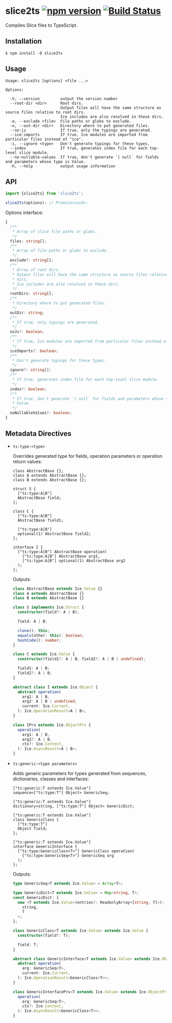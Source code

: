 # slice2ts [![npm version][npm-image]][npm-url] [![Build Status][travis-image]][travis-url]

Compiles Slice files to TypeScript.

## Installation

    $ npm install -D slice2ts

## Usage

    Usage: slice2ts [options] <file ...>

    Options:

      -V, --version         output the version number
      --root-dir <dir>      Root dirs.
                            Output files will have the same structure as source files relative to root dirs.
                            Ice includes are also resolved in these dirs.
      -e, --exclude <file>  File paths or globs to exclude.
      -o, --out-dir <dir>   Directory where to put generated files.
      --no-js               If true, only the typings are generated.
      --ice-imports         If true, Ice modules are imported from particular files instead of "ice".
      -i, --ignore <type>   Don't generate typings for these types.
      --index               If true, generates index file for each top-level slice module.
      --no-nullable-values  If true, don't generate `| null` for fields and parameters whose type is Value.
      -h, --help            output usage information

## API

```ts
import {slice2ts} from 'slice2ts';

slice2ts(options); // Promise<void>;
```

Options interface:

```ts
{
  /**
   * Array of slice file paths or globs.
   */
  files: string[];
  /**
   * Array of file paths or globs to exclude.
   */
  exclude?: string[];
  /**
   * Array of root dirs.
   * Output files will have the same structure as source files relative to root
   * dirs.
   * Ice includes are also resolved in these dirs.
   */
  rootDirs: string[];
  /**
   * Directory where to put generated files.
   */
  outDir: string;
  /**
   * If true, only typings are generated.
   */
  noJs?: boolean;
  /**
   * If true, Ice modules are imported from particular files instead of "ice".
   */
  iceImports?: boolean;
  /**
   * Don't generate typings for these types.
   */
  ignore?: string[];
  /**
   * If true, generates index file for each top-level slice module.
   */
  index?: boolean;
  /**
   * If true, don't generate `| null` for fields and parameters whose type is
   * Value.
   */
  noNullableValues?: boolean;
}
```

## Metadata Directives

* `ts:type:<type>`

  Overrides generated type for fields, operation parameters or operation return
  values:

  ```slice
  class AbstractBase {};
  class A extends AbstractBase {};
  class B extends AbstractBase {};

  struct S {
    ["ts:type:A|B"]
    AbstractBase field;
  };

  class C {
    ["ts:type:A|B"]
    AbstractBase field1;

    ["ts:type:A|B"]
    optional(1) AbstractBase field2;
  };

  interface I {
    ["ts:type:A|B"] AbstractBase operation(
      ["ts:type:A|B"] AbstractBase arg1,
      ["ts:type:A|B"] optional(1) AbstractBase arg2
    );
  };
  ```

  Outputs:

  ```ts
  class AbstractBase extends Ice.Value {}
  class A extends AbstractBase {}
  class B extends AbstractBase {}

  class S implements Ice.Struct {
    constructor(field?: A | B);

    field: A | B;

    clone(): this;
    equals(other: this): boolean;
    hashCode(): number;
  }

  class C extends Ice.Value {
    constructor(field1?: A | B, field2?: A | B | undefined);

    field1: A | B;
    field2?: A | B;
  }

  abstract class I extends Ice.Object {
    abstract operation(
      arg1: A | B,
      arg2: A | B | undefined,
      current: Ice.Current,
    ): Ice.OperationResult<A | B>;
  }

  class IPrx extends Ice.ObjectPrx {
    operation(
      arg1: A | B,
      arg2?: A | B,
      ctx?: Ice.Context,
    ): Ice.AsyncResult<A | B>;
  }
  ```

* `ts:generic:<type parameters>`

  Adds generic parameters for types generated from sequences, dictionaries,
  classes and interfaces:

  ```slice
  ["ts:generic:T extends Ice.Value"]
  sequence<["ts:type:T"] Object> GenericSeq;

  ["ts:generic:T extends Ice.Value"]
  dictionary<string, ["ts:type:T"] Object> GenericDict;

  ["ts:generic:T extends Ice.Value"]
  class GenericClass {
    ["ts:type:T"]
    Object field;
  };

  ["ts:generic:T extends Ice.Value"]
  interface GenericInterface {
    ["ts:type:GenericClass<T>"] GenericClass operation(
      ["ts:type:GenericSeq<T>"] GenericSeq arg
    );
  };
  ```

  Outputs:

  ```ts
  type GenericSeq<T extends Ice.Value> = Array<T>;

  type GenericDict<T extends Ice.Value> = Map<string, T>;
  const GenericDict: {
    new <T extends Ice.Value>(entries?: ReadonlyArray<[string, T]>): Map<
      string,
      T
    >;
  };

  class GenericClass<T extends Ice.Value> extends Ice.Value {
    constructor(field?: T);

    field: T;
  }

  abstract class GenericInterface<T extends Ice.Value> extends Ice.Object {
    abstract operation(
      arg: GenericSeq<T>,
      current: Ice.Current,
    ): Ice.OperationResult<GenericClass<T>>;
  }

  class GenericInterfacePrx<T extends Ice.Value> extends Ice.ObjectPrx {
    operation(
      arg: GenericSeq<T>,
      ctx?: Ice.Context,
    ): Ice.AsyncResult<GenericClass<T>>;
  }
  ```

[npm-image]: https://badge.fury.io/js/slice2ts.svg
[npm-url]: https://badge.fury.io/js/slice2ts
[travis-image]: https://travis-ci.org/aikoven/slice2ts.svg?branch=master
[travis-url]: https://travis-ci.org/aikoven/slice2ts
